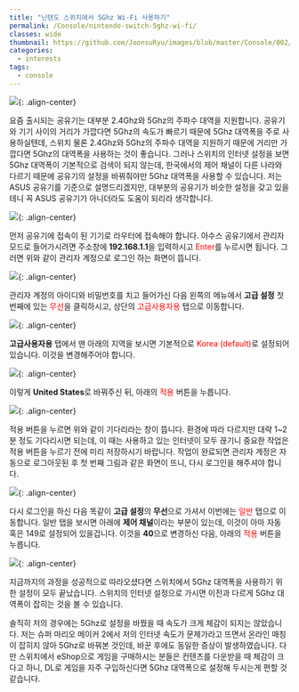 ```yaml
---
title: "닌텐도 스위치에서 5Ghz Wi-Fi 사용하기"
permalink: /Console/nintendo-switch-5ghz-wi-fi/
classes: wide
thumbnail: https://github.com/JoonsuRyu/images/blob/master/Console/002/00.jpg?raw=true
categories:
  - interests
tags:
  - console
---
```


![](https://github.com/JoonsuRyu/images/blob/master/Console/002/00.jpg?raw=true){: .align-center}

요즘 출시되는 공유기는 대부분 2.4Ghz와 5Ghz의 주파수 대역을 지원합니다. 공유기와 기기 사이의 거리가 가깝다면 5Ghz의 속도가 빠르기 때문에 5Ghz 대역폭을 주로 사용하실텐데, 스위치 물론 2.4Ghz와 5Ghz의 주파수 대역을 지원하기 때문에 거리만 가깝다면 5Ghz의 대역폭을 사용하는 것이 좋습니다. 그러나 스위치의 인터넷 설정을 보면 5Ghz 대역폭이 기본적으로 검색이 되지 않는데, 한국에서의 제어 채널이 다른 나라와 다르기 때문에 공유기의 설정을 바꿔줘야만 5Ghz 대역폭을 사용할 수 있습니다. 저는 ASUS 공유기를 기준으로 설명드리겠지만, 대부분의 공유기가 비슷한 설정을 갖고 있을테니 꼭 ASUS 공유기가 아니더라도 도움이 되리라 생각합니다.

![](https://github.com/JoonsuRyu/images/blob/master/Console/002/01.jpg?raw=true){: .align-center}

먼저 공유기에 접속이 된 기기로 라우터에 접속해야 합니다. 아수스 공유기에서 관리자 모드로 들어가시려면 주소창에 **192.168.1.1**을 입력하시고 <span style="color:red">Enter</span>를 누르시면 됩니다. 그러면 위와 같이 관리자 계정으로 로그인 하는 화면이 뜹니다.

![](https://github.com/JoonsuRyu/images/blob/master/Console/002/02.jpg?raw=true){: .align-center}

관리자 계정의 아이디와 비밀번호를 치고 들어가신 다음 왼쪽의 메뉴에서 **고급 설정** 첫번째에 있는 <span style="color:red">무선</span>을 클릭하시고, 상단의 <span style="color:red">고급사용자용</span> 탭으로 이동합니다.

![](https://github.com/JoonsuRyu/images/blob/master/Console/002/03.jpg?raw=true){: .align-center}

**고급사용자용** 탭에서 맨 아래의 지역을 보시면 기본적으로 <span style="color:red">Korea (default)</span>로 설정되어 있습니다. 이것을 변경해주어야 합니다.

![](https://github.com/JoonsuRyu/images/blob/master/Console/002/04.jpg?raw=true){: .align-center}

이렇게 **United States**로 바꿔주신 뒤, 아래의 <span style="color:red">적용</span> 버튼을 누릅니다.

![](https://github.com/JoonsuRyu/images/blob/master/Console/002/05.jpg?raw=true){: .align-center}

적용 버튼을 누르면 위와 같이 기다리라는 창이 뜹니다. 환경에 따라 다르지만 대략 1~2분 정도 기다리시면 되는데, 이 때는 사용하고 있는 인터넷이 모두 끊기니 중요한 작업은 적용 버튼을 누르기 전에 미리 저장하시기 바랍니다. 작업이 완료되면 관리자 계정은 자동으로 로그아웃된 후 첫 번째 그림과 같은 화면이 뜨니, 다시 로그인을 해주셔야 합니다.

![](https://github.com/JoonsuRyu/images/blob/master/Console/002/06.jpg?raw=true){: .align-center}

다시 로그인을 하신 다음 똑같이 **고급 설정**의 **무선**으로 가셔서 이번에는 <span style="color:red">일반</span> 탭으로 이동합니다. 일반 탭을 보시면 아래에 **제어 채널**이라는 부분이 있는데, 이것이 아마 자동 혹은 149로 설정되어 있을겁니다. 이것을 **40**으로 변경하신 다음, 아래의 <span style="color:red">적용</span> 버튼을 누릅니다.

![](https://github.com/JoonsuRyu/images/blob/master/Console/002/07.jpg?raw=true){: .align-center}

지금까지의 과정을 성공적으로 따라오셨다면 스위치에서 5Ghz 대역폭을 사용하기 위한 설정이 모두 끝났습니다. 스위치의 인터넷 설정으로 가시면 이전과 다르게 5Ghz 대역폭이 잡히는 것을 볼 수 있습니다.

솔직히 저의 경우에는 5Ghz로 설정을 바꿨을 때 속도가 크게 체감이 되지는 않았습니다. 저는 슈퍼 마리오 메이커 2에서 저의 인터넷 속도가 문제가라고 뜨면서 온라인 매칭이 잡히지 않아 5Ghz로 바꿔본 것인데, 바꾼 후에도 동일한 증상이 발생하였습니다. 다만 스위치에서 eShop으로 게임을 구매하시는 분들은 컨텐츠를 다운받을 때 체감이 크다고 하니, DL로 게임을 자주 구입하신다면 5Ghz 대역폭으로 설정해 두시는게 편할 것 같습니다.